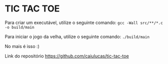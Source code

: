 # TIC TAC TOE

Para criar um executável, utilize o seguinte comando:
```gcc -Wall src/**/*.c -o build/main```

Para iniciar o jogo da velha, utilize o seguinte comando:
```./build/main```

No mais é isso :)

Link do repositório https://github.com/caiulucas/tic-tac-toe